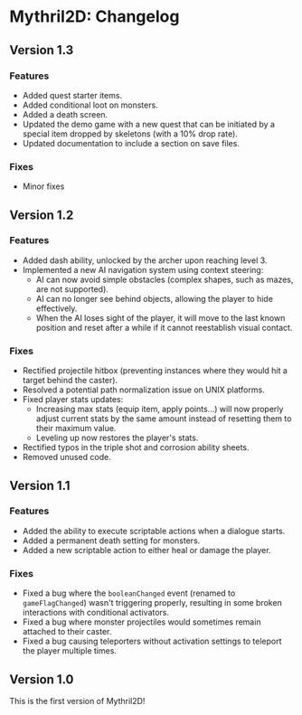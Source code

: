 # Mythril2D: Changelog

## Version 1.3
### Features
- Added quest starter items.
- Added conditional loot on monsters.
- Added a death screen.
- Updated the demo game with a new quest that can be initiated by a special item dropped by skeletons (with a 10% drop rate).
- Updated documentation to include a section on save files.

### Fixes
- Minor fixes

## Version 1.2
### Features
- Added dash ability, unlocked by the archer upon reaching level 3.
- Implemented a new AI navigation system using context steering:
  - AI can now avoid simple obstacles (complex shapes, such as mazes, are not supported).
  - AI can no longer see behind objects, allowing the player to hide effectively.
  - When the AI loses sight of the player, it will move to the last known position and reset after a while if it cannot reestablish visual contact.

### Fixes
- Rectified projectile hitbox (preventing instances where they would hit a target behind the caster).
- Resolved a potential path normalization issue on UNIX platforms.
- Fixed player stats updates:
  - Increasing max stats (equip item, apply points...) will now properly adjust current stats by the same amount instead of resetting them to their maximum value.
  - Leveling up now restores the player's stats.
- Rectified typos in the triple shot and corrosion ability sheets.
- Removed unused code.

## Version 1.1
### Features
- Added the ability to execute scriptable actions when a dialogue starts.
- Added a permanent death setting for monsters.
- Added a new scriptable action to either heal or damage the player.

### Fixes
- Fixed a bug where the `booleanChanged` event (renamed to `gameFlagChanged`) wasn't triggering properly, resulting in some broken interactions with conditional activators.
- Fixed a bug where monster projectiles would sometimes remain attached to their caster.
- Fixed a bug causing teleporters without activation settings to teleport the player multiple times.

## Version 1.0
This is the first version of Mythril2D!
